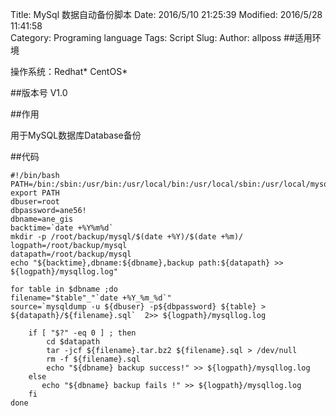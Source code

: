 Title: MySql 数据自动备份脚本
Date: 2016/5/10 21:25:39 
Modified: 2016/5/28 11:41:58   
Category: Programing language
Tags: Script
Slug: 
Author: allposs
##适用环境

操作系统：Redhat\* CentOS\*

##版本号
V1.0

##作用


用于MySQL数据库Database备份

##代码


	#!/bin/bash 
	PATH=/bin:/sbin:/usr/bin:/usr/local/bin:/usr/local/sbin:/usr/local/mysql/bin
	export PATH
	dbuser=root
	dbpassword=ane56!
	dbname=ane_gis
	backtime=`date +%Y%m%d`
	mkdir -p /root/backup/mysql/$(date +%Y)/$(date +%m)/
	logpath=/root/backup/mysql
	datapath=/root/backup/mysql
	echo "${backtime},dbname:${dbname},backup path:${datapath} >> ${logpath}/mysqllog.log"

	for table in $dbname ;do
	filename="$table"_"`date +%Y_%m_%d`"
	source=`mysqldump -u ${dbuser} -p${dbpassword} ${table} > ${datapath}/${filename}.sql`  2>> ${logpath}/mysqllog.log

    	if [ "$?" -eq 0 ] ; then
            cd $datapath
            tar -jcf ${filename}.tar.bz2 ${filename}.sql > /dev/null
            rm -f ${filename}.sql
            echo "${dbname} backup success!" >> ${logpath}/mysqllog.log
    	else
           echo "${dbname} backup fails !" >> ${logpath}/mysqllog.log
    	fi
	done
